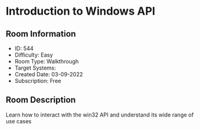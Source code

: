 ﻿# Introduction to Windows API

## Room Information
- ID: 544
- Difficulty: Easy
- Room Type: Walkthrough
- Target Systems: 
- Created Date: 03-09-2022
- Subscription: Free

## Room Description
Learn how to interact with the win32 API and understand its wide range of use cases
